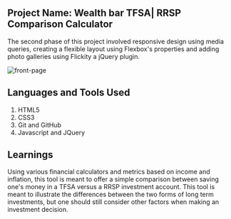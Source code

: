 
## Project Name: Wealth bar TFSA| RRSP Comparison Calculator

The second phase of this project involved responsive design using media queries, creating a flexible layout using Flexbox's properties and adding photo galleries using Flickity a jQuery plugin.

![front-page](https://cloud.githubusercontent.com/assets/22157084/21630544/156a4274-d1e7-11e6-9035-e872b3e728af.png)

## Languages and Tools Used
1. HTML5
2. CSS3
3. Git and GitHub
4. Javascript and JQuery

## Learnings
Using various financial calculators and metrics based on income and inflation, this tool is meant to offer a simple comparison between saving one's money in a TFSA versus a RRSP investment account.
This tool is meant to illustrate the differences between the two forms of long term investments, but one should still consider other factors when making an investment decision.
